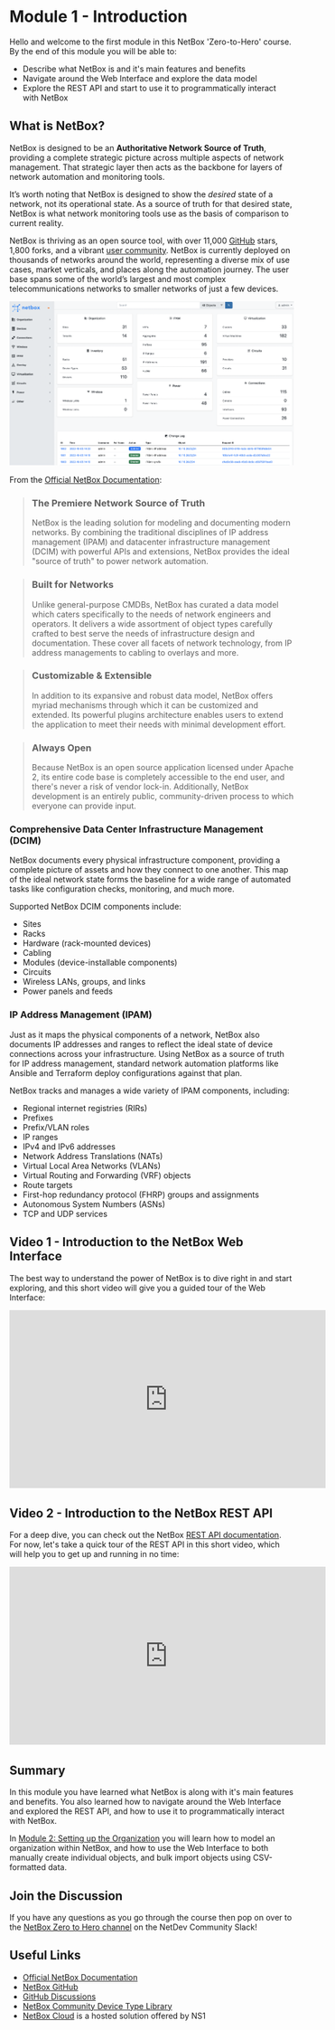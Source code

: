 # Module 1 - Introduction 

Hello and welcome to the first module in this NetBox 'Zero-to-Hero' course. By the end of this module you will be able to:  

- Describe what NetBox is and it's main features and benefits
- Navigate around the Web Interface and explore the data model
- Explore the REST API and start to use it to programmatically interact with NetBox 

## What is NetBox?
NetBox is designed to be an **Authoritative Network Source of Truth**, providing a complete strategic picture across multiple aspects of network management. That strategic layer then acts as the backbone for layers of network automation and monitoring tools.

It’s worth noting that NetBox is designed to show the *desired* state of a network, not its operational state. As a source of truth for that desired state, NetBox is what network monitoring tools use as the basis of comparison to current reality. 

NetBox is thriving as an open source tool, with over 11,000 [GitHub](https://github.com/netbox-community/netbox) stars, 1,800 forks, and a vibrant [user community](https://github.com/netbox-community/netbox/discussions). NetBox is currently deployed on thousands of networks around the world, representing a diverse mix of use cases, market verticals, and places along the automation journey. The user base spans some of the world’s largest and most complex telecommunications networks to smaller networks of 
just a few devices.

![NetBox - Network Source Of Truth](../../images/NetBox-Network-Source-Of-Truth.png)

From the [Official NetBox Documentation](https://docs.netbox.dev/en/stable/): 
> ### The Premiere Network Source of Truth
>
>NetBox is the leading solution for modeling and documenting modern networks. By combining the traditional disciplines of IP address management (IPAM) and datacenter infrastructure management (DCIM) with powerful APIs and extensions, NetBox provides the ideal "source of truth" to power network automation. 

>### Built for Networks
>
>Unlike general-purpose CMDBs, NetBox has curated a data model which caters specifically to the needs of network engineers and operators. It delivers a wide assortment of object types carefully crafted to best serve the needs of infrastructure design and documentation. These cover all facets of network technology, from IP address managements to cabling to overlays and more.

>### Customizable & Extensible
>
>In addition to its expansive and robust data model, NetBox offers myriad mechanisms through which it can be customized and extended. Its powerful plugins architecture enables users to extend the application to meet their needs with minimal development effort.

>### Always Open
>
>Because NetBox is an open source application licensed under Apache 2, its entire code base is completely accessible to the end user, and there's never a risk of vendor lock-in. Additionally, NetBox development is an entirely public, community-driven process to which everyone can provide input.

### Comprehensive Data Center Infrastructure Management (DCIM)
NetBox documents every physical infrastructure component, providing a complete picture of assets and how they connect to one another. This map of the ideal network state forms the baseline for a wide range of automated tasks like configuration checks, monitoring, and much more.

Supported NetBox DCIM components include:

- Sites
- Racks
- Hardware (rack-mounted devices)
- Cabling
- Modules (device-installable components)
- Circuits
- Wireless LANs, groups, and links
- Power panels and feeds

### IP Address Management (IPAM)
Just as it maps the physical components of a network, NetBox also documents IP addresses and ranges to reflect the ideal state of device connections across your infrastructure. Using NetBox as a source of truth for IP address management, standard network automation platforms like Ansible and Terraform deploy configurations against that plan.

NetBox tracks and manages a wide variety of IPAM components, including:

- Regional internet registries (RIRs)
- Prefixes
- Prefix/VLAN roles
- IP ranges
- IPv4 and IPv6 addresses
- Network Address Translations (NATs)
- Virtual Local Area Networks (VLANs)
- Virtual Routing and Forwarding (VRF) objects
- Route targets
- First-hop redundancy protocol (FHRP) groups and assignments
- Autonomous System Numbers (ASNs)
- TCP and UDP services

## Video  1 - Introduction to the NetBox Web Interface
The best way to understand the power of NetBox is to dive right in and start exploring, and this short video will give you a guided tour of the Web Interface: 

<iframe width="560" height="315" src="https://www.youtube.com/embed/zT82jOUCcW4" title="YouTube video player" frameborder="0" allow="accelerometer; autoplay; clipboard-write; encrypted-media; gyroscope; picture-in-picture" allowfullscreen></iframe>

## Video 2 - Introduction to the NetBox REST API
For a deep dive, you can check out the NetBox [REST API documentation](https://docs.netbox.dev/en/stable/integrations/rest-api/). 
For now, let's take a quick tour of the REST API in this short video, which will help you to get up and running in no time: 

<iframe width="560" height="315" src="https://www.youtube.com/embed/Gsarb0elmoA" title="YouTube video player" frameborder="0" allow="accelerometer; autoplay; clipboard-write; encrypted-media; gyroscope; picture-in-picture" allowfullscreen></iframe>

## Summary
In this module you have learned what NetBox is along with it's main features and benefits. You also learned how to navigate around the Web Interface and explored the REST API, and how to use it to programmatically interact with NetBox.

In [Module 2: Setting up the Organization](../2-setting-up-the-organization/2-setting-up-the-organization.md) you will learn how to model an organization within NetBox, and how to use the Web Interface to both manually create individual objects, and bulk import objects using CSV-formatted data. 

## Join the Discussion
If you have any questions as you go through the course then pop on over to the [NetBox Zero to Hero channel](https://netdev-community.slack.com/archives/C0453L6565C) on the NetDev Community Slack!

## Useful Links
- [Official NetBox Documentation](https://docs.netbox.dev/en/stable/)
- [NetBox GitHub](https://github.com/netbox-community/netbox)
- [GitHub Discussions](https://github.com/netbox-community/netbox/discussions)
- [NetBox Community Device Type Library](https://github.com/netbox-community/devicetype-library)
- [NetBox Cloud](https://www.getnetbox.io/) is a hosted solution offered by NS1